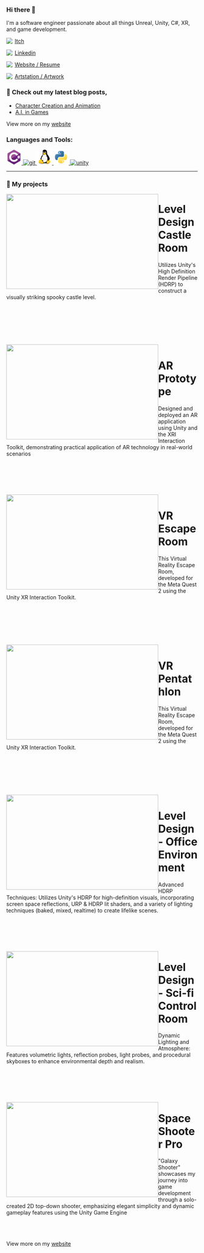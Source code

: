 
### Hi there 👋

I'm a software engineer passionate about all things Unreal, Unity, C#, XR, and game development.

[<img align="left" width="22px" src="https://assetsio.reedpopcdn.com/Itch.io_logo.jpg?width=1200&height=1200&fit=crop&quality=100&format=png&enable=upscale&auto=webp"/>Itch](https://itch.io/profile/lordtommy33)

[<img align="left" width="22px" src="https://cdn-icons-png.flaticon.com/512/174/174857.png"/>Linkedin](https://www.linkedin.com/in/thomas-wilkinson-5928bb100/)

[<img align="left" width="22px" src="http://samuelarminana.com/favicon.ico"/>Website / Resume](https://www.silentstalwart.com)

[<img align="left" width="22px" src="https://seeklogo.com/images/A/artstation-logo-5765B1C358-seeklogo.com.png"/>Artstation / Artwork]([https://www.silentstalwart.com](https://www.artstation.com/lordtommy33))

### 📝 Check out my latest blog posts,
<!-- BLOG-POST-LIST:START -->
- [Character Creation and Animation]([https://medium.com/@devanjpmorgan/setting-up-grabbable-objects-452c50fc4b70](https://wordpress.com/post/silentstalwart.com/1539))
- [A.I. in Games]([https://medium.com/@devanjpmorgan/basic-hand-animations-be24aaaad61c](https://wordpress.com/post/silentstalwart.com/209))

<!-- BLOG-POST-LIST:END -->
View more on my [website](https://www.silentstalwart.com)

### Languages and Tools:

<p align="left"> <a href="https://www.w3schools.com/cs/" target="_blank" rel="noreferrer"> <img src="https://raw.githubusercontent.com/devicons/devicon/master/icons/csharp/csharp-original.svg" alt="csharp" width="40" height="40"/> </a> <a href="https://git-scm.com/" target="_blank" rel="noreferrer"> <img src="https://www.vectorlogo.zone/logos/git-scm/git-scm-icon.svg" alt="git" width="40" height="40"/> </a> <a href="https://www.linux.org/" target="_blank" rel="noreferrer"> <img src="https://raw.githubusercontent.com/devicons/devicon/master/icons/linux/linux-original.svg" alt="linux" width="40" height="40"/> </a> <a href="https://www.python.org" target="_blank" rel="noreferrer"> <img src="https://raw.githubusercontent.com/devicons/devicon/master/icons/python/python-original.svg" alt="python" width="40" height="40"/> </a> <a href="https://unity.com/" target="_blank" rel="noreferrer"> <img src="https://www.vectorlogo.zone/logos/unity3d/unity3d-icon.svg" alt="unity" width="40" height="40"/> </a> </p>



---
### 💾 My projects

<img src="https://wordpress.com/bad78eac-c833-48c8-b613-560bc857278d" align="left" width="400px" height="250px"/> 

# Level Design Castle Room
Utilizes Unity's High Definition Render Pipeline (HDRP) to construct a visually striking spooky castle level.

<br/>
<br/>
<br/>
<br/>
<br/>
<br/>





<img src="https://i.imgur.com/Au2OYDo.png" align="left" width="400px" height="250px"/> 

# AR Prototype
Designed and deployed an AR application using Unity and the XRI Interaction Toolkit, demonstrating practical application of AR technology in real-world scenarios

<br/>
<br/>
<br/>
<br/>
<br/>



<img src="https://i.imgur.com/H3XSt6B.png" align="left" width="400px" height="250px"/> 

# VR Escape Room
This Virtual Reality Escape Room, developed for the Meta Quest 2 using the Unity XR Interaction Toolkit.

<br/>
<br/>
<br/>
<br/>
<br/>
<br/>




<img src="https://i.imgur.com/PeMVayu.png" align="left" width="400px" height="250px"/> 

# VR Pentathlon
This Virtual Reality Escape Room, developed for the Meta Quest 2 using the Unity XR Interaction Toolkit.

<br/>
<br/>
<br/>
<br/>
<br/>
<br/>





<img src="https://i.imgur.com/Poycj12.png" align="left" width="400px" height="250px"/> 

# Level Design - Office Environment
Advanced HDRP Techniques: Utilizes Unity's HDRP for high-definition visuals, incorporating screen space reflections, URP & HDRP lit shaders, and a variety of lighting techniques (baked, mixed, realtime) to create lifelike scenes.
<br/>
<br/>
<br/>
<br/>
<br/>
<br/>



<img src="https://i.imgur.com/w1VeECZ.png" align="left" width="400px" height="250px"/> 

# Level Design - Sci-fi Control Room
Dynamic Lighting and Atmosphere: Features volumetric lights, reflection probes, light probes, and procedural skyboxes to enhance environmental depth and realism.<br/>
<br/>
<br/>
<br/>
<br/>
<br/>



<img src="https://i.imgur.com/fNA9SEk.png" align="left" width="400px" height="250px"/> 

# Space Shooter Pro
"Galaxy Shooter" showcases my journey into game development through a solo-created 2D top-down shooter, emphasizing elegant simplicity and dynamic gameplay features using the Unity Game Engine
<br/>
<br/>
<br/>
<br/>




View more on my [website](https://devanjpmorgan.wixsite.com/website-4)
